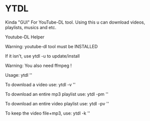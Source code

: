 # YTDL
Kinda "GUI" For YouTube-DL tool.
Using this u can download videos, playlists, musics and etc.

Youtube-DL Helper

Warning: youtube-dl tool must be INSTALLED

If it isn't, use ytdl -u to update/install

Warning: You also need ffmpeg !

Usage: ytdl '<YTBlink>'

To download a video use: ytdl -v '<YTBlink>'

To download an entire mp3 playlist use: ytdl -pm '<YTBlink>'

To download an entire video playlist use: ytdl -pv '<YTBlink>'

To keep the video file+mp3, use: ytdl -k '<YTBlink>'

